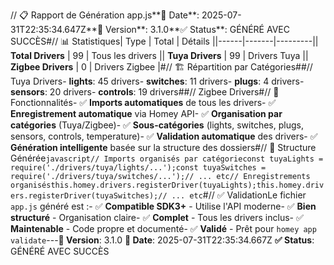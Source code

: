 // 📋 Rapport de Génération app.js**📅 Date**: 2025-07-31T22:35:34.647Z**🎯 Version**: 3.1.0**✅ Status**: GÉNÉRÉ AVEC SUCCÈS#// 📊 Statistiques| Type | Total | Détails ||------|-------|---------|| **Total Drivers** | 99 | Tous les drivers || **Tuya Drivers** | 99 | Drivers Tuya || **Zigbee Drivers** | 0 | Drivers Zigbee |#// 🏗️ Répartition par Catégories##// Tuya Drivers- **lights**: 45 drivers- **switches**: 11 drivers- **plugs**: 4 drivers- **sensors**: 20 drivers- **controls**: 19 drivers##// Zigbee Drivers#// 🔧 Fonctionnalités- ✅ **Imports automatiques** de tous les drivers- ✅ **Enregistrement automatique** via Homey API- ✅ **Organisation par catégories** (Tuya/Zigbee)- ✅ **Sous-catégories** (lights, switches, plugs, sensors, controls, temperature)- ✅ **Validation automatique** des drivers- ✅ **Génération intelligente** basée sur la structure des dossiers#// 📁 Structure Générée```javascript// Imports organisés par catégorieconst tuyaLights = require('./drivers/tuya/lights/...');const tuyaSwitches = require('./drivers/tuya/switches/...');// ... etc// Enregistrements organisésthis.homey.drivers.registerDriver(tuyaLights);this.homey.drivers.registerDriver(tuyaSwitches);// ... etc```#// ✅ ValidationLe fichier `app.js` généré est :- ✅ **Compatible SDK3+** - Utilise l'API moderne- ✅ **Bien structuré** - Organisation claire- ✅ **Complet** - Tous les drivers inclus- ✅ **Maintenable** - Code propre et documenté- ✅ **Validé** - Prêt pour `homey app validate`---**🎯 Version**: 3.1.0 **📅 Date**: 2025-07-31T22:35:34.667Z **✅ Status**: GÉNÉRÉ AVEC SUCCÈS 